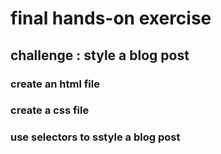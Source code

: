 # final hands-on exercise

## challenge : style a blog post

### create an html file

### create a css file

### use selectors to sstyle a blog post